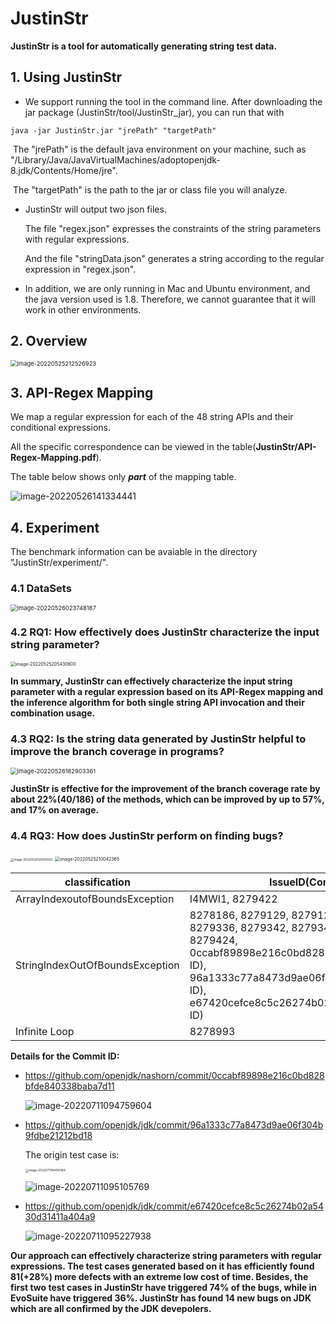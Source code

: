 # JustinStr

**JustinStr is a tool for automatically generating string test data.**

## 1. Using JustinStr

- We support running the tool in the command line. After downloading the jar package (JustinStr/tool/JustinStr_jar), you can run that with

```
java -jar JustinStr.jar "jrePath" "targetPath"
```

​		The "jrePath" is  the default java environment on your machine, such as   "/Library/Java/JavaVirtualMachines/adoptopenjdk-   		8.jdk/Contents/Home/jre".

​		The "targetPath" is the path to the jar or class file you will analyze.

- JustinStr will output two json files.

  The file "regex.json" expresses the constraints of the string parameters with regular expressions.

  And the file "stringData.json" generates a string according to the regular expression in "regex.json".

- In addition, we are only running in Mac and Ubuntu environment, and the java version used is 1.8. Therefore, we cannot guarantee that it will work in other environments.

## 2. Overview

<img src="https://tva1.sinaimg.cn/large/e6c9d24egy1h2kyxtaj9lj20ua0cywg2.jpg" alt="image-20220525212526923" style="zoom:67%;" />

##  3. API-Regex Mapping

We map a regular expression for each of the 48 string APIs and their conditional expressions.

All the specific correspondence can be viewed in the table(**JustinStr/API-Regex-Mapping.pdf**).

The table below shows only ***part*** of the mapping table.

![image-20220526141334441](https://tva1.sinaimg.cn/large/e6c9d24egy1h2ls2uiv9tj20u00wt11o.jpg)

## 4. Experiment

The benchmark information can be avaiable in the directory "JustinStr/experiment/".

### 4.1 DataSets

<img src="https://tva1.sinaimg.cn/large/e6c9d24egy1h2l7yujm6aj20oa0a8wg2.jpg" alt="image-20220526023748187" style="zoom: 67%;" />

### 4.2 RQ1: How effectively does JustinStr characterize the input string parameter?

<img src="https://tva1.sinaimg.cn/large/e6c9d24egy1h2ky1mcl1tj20sy0ca76g.jpg" alt="image-20220525205430600" style="zoom: 50%;" />

**In summary, JustinStr can effectively characterize the input string parameter with a regular expression based on its API-Regex mapping and the inference algorithm for both single string API invocation and their combination usage.**

### 4.3 RQ2: Is the string data generated by JustinStr helpful to improve the branch coverage in programs?

<img src="https://tva1.sinaimg.cn/large/e6c9d24egy1h2lzgkrauxj20ky078gmm.jpg" alt="image-20220526182903361" style="zoom: 67%;" />

**JustinStr is effective for the improvement of the branch coverage rate by about 22%(40/186) of the methods, which can be improved by up to 57%, and 17% on average.**

### 4.4 RQ3: How does JustinStr perform on finding bugs?

<img src="https://tva1.sinaimg.cn/large/e6c9d24egy1h2lpy4am3bj20z20hewh9.jpg" alt="image-20220526125955550" style="zoom: 33%;" />

<img src="https://tva1.sinaimg.cn/large/e6c9d24ely1h2ky8520qij20tk0fkdi2.jpg" alt="image-20220525210042365" style="zoom: 50%;" />

| classification                  | IssueID(Commit ID) in JDK                                    |
| ------------------------------- | ------------------------------------------------------------ |
| ArrayIndexoutofBoundsException  | I4MWI1, 8279422                                              |
| StringIndexOutOfBoundsException | 8278186,  8279129, 8279128, 8279198, 8279218, 8279336,      8279342, 8279341, 8279362, 8279423, 8279424,     0ccabf89898e216c0bd828bfde840338baba7d11(Commit ID),     96a1333c77a8473d9ae06f304b9fdbe21212bd18(Commit ID),     e67420cefce8c5c26274b02a5430d31411a404a9(Commit ID) |
| Infinite Loop                   | 8278993                                                      |

**Details for the Commit ID:**

- https://github.com/openjdk/nashorn/commit/0ccabf89898e216c0bd828bfde840338baba7d11

  ![image-20220711094759604](https://tva1.sinaimg.cn/large/e6c9d24egy1h42qwncehoj227m0hudmr.jpg)

- https://github.com/openjdk/jdk/commit/96a1333c77a8473d9ae06f304b9fdbe21212bd18

  The origin test case is: 

  <img src="https://tva1.sinaimg.cn/large/e6c9d24egy1h432ufjj8ij21g80pydj3.jpg" alt="image-20220711164105169" style="zoom: 33%;" />

  ![image-20220711095105769](https://tva1.sinaimg.cn/large/e6c9d24egy1h42qztq7ksj22oc0iqdnf.jpg)

- https://github.com/openjdk/jdk/commit/e67420cefce8c5c26274b02a5430d31411a404a9

  ![image-20220711095227938](https://tva1.sinaimg.cn/large/e6c9d24egy1h42r18x377j22i20f2aet.jpg)

**Our approach can effectively characterize string parameters with regular expressions. The test cases generated based on it has efficiently found 81(+28%) more defects with an extreme low cost of time. Besides, the first two test cases in JustinStr have triggered 74% of the bugs, while in EvoSuite have triggered 36%. JustinStr has found 14 new bugs on JDK which are all confirmed by the JDK devepolers.**

